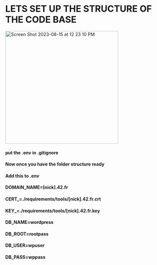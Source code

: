 # LETS SET UP THE STRUCTURE OF THE CODE BASE

<img width="355" alt="Screen Shot 2023-08-15 at 12 23 10 PM" src="https://github.com/kvebers/Inception-Tutorial/assets/49612380/ac99a82f-66d5-4ddb-aa44-aee1c5a6848b">

#### put the .env in .gitignore

#### Now once you have the folder structure ready

#### Add this to .env

#### DOMAIN_NAME=[nick].42.fr
#### CERT_=./requirements/tools/[nick].42.fr.crt
#### KEY_=./requirements/tools/[nick].42.fr.key
#### DB_NAME=wordpress
#### DB_ROOT=rootpass
#### DB_USER=wpuser
#### DB_PASS=wppass
